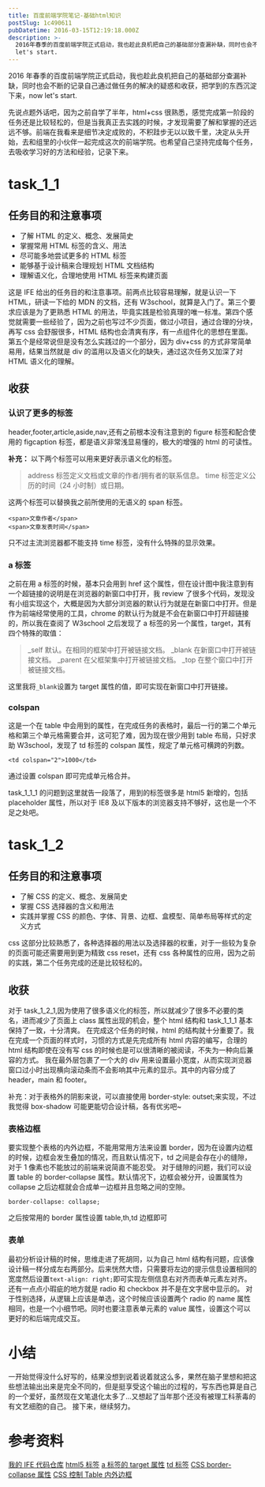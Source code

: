 ```yaml
---
title: 百度前端学院笔记-基础html知识
postSlug: 1c490611
pubDatetime: 2016-03-15T12:19:18.000Z
description: >-
  2016年春季的百度前端学院正式启动，我也趁此良机把自己的基础部分查漏补缺，同时也会不断的记录自己通过做任务的解决的疑惑和收获，把学到的东西沉淀下来，now
  let's start.
---
```


2016 年春季的百度前端学院正式启动，我也趁此良机把自己的基础部分查漏补缺，同时也会不断的记录自己通过做任务的解决的疑惑和收获，把学到的东西沉淀下来，now let's start.

<!-- more -->

先说点题外话吧，因为之前自学了半年，html+css 很熟悉，感觉完成第一阶段的任务还是比较轻松的，但是当我真正去实践的时候，才发现需要了解和掌握的还远远不够。前端在我看来是细节决定成败的，不积跬步无以以致千里，决定从头开始，去和组里的小伙伴一起完成这次的前端学院。也希望自己坚持完成每个任务，去吸收学习好的方法和经验，记录下来。

# task_1_1

## 任务目的和注意事项

- 了解 HTML 的定义、概念、发展简史
- 掌握常用 HTML 标签的含义、用法
- 尽可能多地尝试更多的 HTML 标签
- 能够基于设计稿来合理规划 HTML 文档结构
- 理解语义化，合理地使用 HTML 标签来构建页面

这是 IFE 给出的任务目的和注意事项。前两点比较容易理解，就是认识一下 HTML，研读一下给的 MDN 的文档，还有 W3school，就算是入门了。第三个要求应该是为了更熟悉 HTML 的用法，毕竟实践是检验真理的唯一标准。第四个感觉就需要一些经验了，因为之前也写过不少页面，做过小项目，通过合理的分块，再写 css 会舒服很多，HTML 结构也会清爽有序，有一点组件化的思想在里面。第五个是经常说但是没有怎么实践过的一个部分，因为 div+css 的方式非常简单易用，结果当然就是 div 的滥用以及语义化的缺失，通过这次任务又加深了对 HTML 语义化的理解。

## 收获

### 认识了更多的标签

header,footer,article,aside,nav,还有之前根本没有注意到的 figure 标签和配合使用的 figcaption 标签，都是语义非常浅显易懂的，极大的增强的 html 的可读性。

**补充：**
以下两个标签可以用来更好表示语义化的标签。

> address 标签定义文档或文章的作者/拥有者的联系信息。
> time 标签定义公历的时间（24 小时制）或日期。

这两个标签可以替换我之前所使用的无语义的 span 标签。

```
<span>文章作者</span>
<span>文章发表时间</span>
```

只不过主流浏览器都不能支持 time 标签，没有什么特殊的显示效果。

### a 标签

之前在用 a 标签的时候，基本只会用到 href 这个属性，但在设计图中我注意到有一个超链接的说明是在浏览器的新窗口中打开，我 review 了很多个代码，发现没有小组实现这个，大概是因为大部分浏览器的默认行为就是在新窗口中打开。但是作为前端经常使用的工具，chrome 的默认行为就是不会在新窗口中打开超链接的，所以我在查阅了 W3school 之后发现了 a 标签的另一个属性，target，其有四个特殊的取值：

> \_self 默认。在相同的框架中打开被链接文档。
> \_blank 在新窗口中打开被链接文档。
> \_parent 在父框架集中打开被链接文档。
> \_top 在整个窗口中打开被链接文档。

这里我将`_blank`设置为 target 属性的值，即可实现在新窗口中打开链接。

### colspan

这是一个在 table 中会用到的属性，在完成任务的表格时，最后一行的第二个单元格和第三个单元格需要合并，这可犯了难，因为现在很少用到 table 布局，只好求助 W3school，发现了 td 标签的 colspan 属性，规定了单元格可横跨的列数。

```
<td colspan="2">1000</td>
```

通过设置 colspan 即可完成单元格合并。

task_1_1_1 的问题到这里就告一段落了，用到的标签很多是 html5 新增的，包括 placeholder 属性，所以对于 IE8 及以下版本的浏览器支持不够好，这也是一个不足之处吧。

# task_1_2

## 任务目的和注意事项

- 了解 CSS 的定义、概念、发展简史
- 掌握 CSS 选择器的含义和用法
- 实践并掌握 CSS 的颜色、字体、背景、边框、盒模型、简单布局等样式的定义方式

css 这部分比较熟悉了，各种选择器的用法以及选择器的权重，对于一些较为复杂的页面可能还需要用到更为精致 css reset，还有 css 各种属性的应用，因为之前的实践，第二个任务完成的还是比较轻松的。

## 收获

对于 task_1_2_1,因为使用了很多语义化的标签，所以就减少了很多不必要的类名，进而减少了页面上 class 属性出现的机会，整个 html 结构和 task_1_1_1 基本保持了一致，十分清爽。
在完成这个任务的时候，html 的结构就十分重要了。我在完成一个页面的样式时，习惯的方式是先完成所有 html 内容的编写，合理的 html 结构即使在没有写 css 的时候也是可以很清晰的被阅读，不失为一种向后兼容的方式。
我在最外层包裹了一个大的 div 用来设置最小宽度，从而实现浏览器窗口过小时出现横向滚动条而不会影响其中元素的显示。其中的内容分成了 header，main 和 footer。

补充：对于表格外的阴影来说，可以直接使用 border-style: outset;来实现，不过我觉得 box-shadow 可能更能切合设计稿，各有优劣吧~

### 表格边框

要实现整个表格的内外边框，不能用常用方法来设置 border，因为在设置内边框的时候，边框会发生叠加的情况，而且默认情况下，td 之间是会存在小的缝隙，对于 1 像素也不能放过的前端来说简直不能忍受。
对于缝隙的问题，我们可以设置 table 的 border-collapse 属性。默认情况下，边框会被分开，设置属性为 collapse 之后边框就会合成单一边框并且忽略之间的空隙。

```
border-collapse: collapse;
```

之后按常用的 border 属性设置 table,th,td 边框即可

### 表单

最初分析设计稿的时候，思维走进了死胡同，以为自己 html 结构有问题，应该像设计稿一样分成左右两部分。后来恍然大悟，只需要将左边的提示信息设置相同的宽度然后设置`text-align: right;`即可实现左侧信息右对齐而表单元素左对齐。还有一点点小瑕疵的地方就是 radio 和 checkbox 并不是在文字居中显示的。
对于性别选择，从逻辑上应该是单选，这个时候应该设置两个 radio 的 name 属性相同，也是一个小细节吧。同时也要注意表单元素的 value 属性，设置这个可以更好的和后端完成交互。

# 小结

一开始觉得没什么好写的，结果没想到说着说着就这么多，果然在脑子里想和把这些想法输出出来是完全不同的，但是挺享受这个输出的过程的，写东西也算是自己的一个爱好，虽然现在文笔退化太多了...又想起了当年那个还没有被理工科荼毒的有文艺细胞的自己。
接下来，继续努力。

# 参考资料

[我的 IFE 代码仓库](https://github.com/xdlrt/IFE-1)
[html5 标签](https://www.w3school.com.cn/tags/index.asp)
[a 标签的 target 属性](https://www.w3school.com.cn/tags/att_a_target.asp)
[td 标签](https://www.w3school.com.cn/tags/tag_td.asp)
[CSS border-collapse 属性](https://www.w3school.com.cn/cssref/pr_tab_border-collapse.asp)
[CSS 控制 Table 内外边框](https://www.3lian.com/edu/2013/08-01/85920.html)
